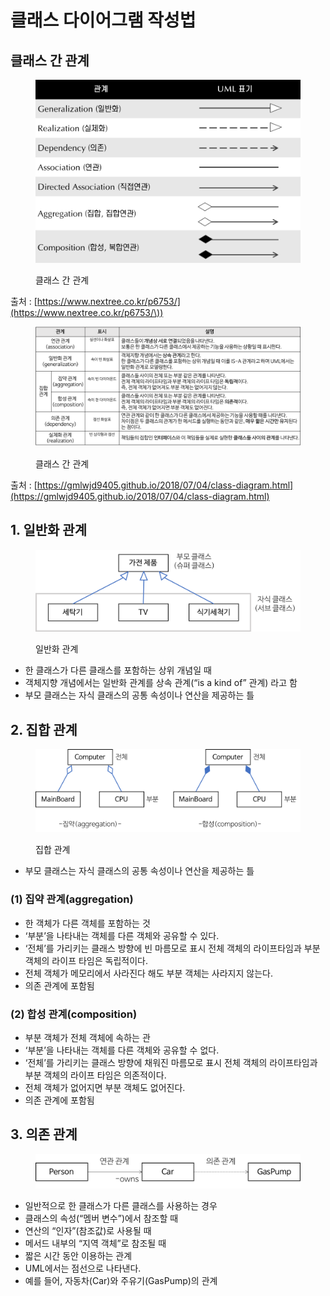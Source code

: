 # 클래스 다이어그램 작성법

## 클래스 간 관계

<figure><img src="../../.gitbook/assets/image (5) (1) (1) (1).png" alt=""><figcaption><p>클래스 간 관계</p></figcaption></figure>

출처 : [https://www.nextree.co.kr/p6753/](https://www.nextree.co.kr/p6753/\))

<figure><img src="../../.gitbook/assets/image (10) (1).png" alt=""><figcaption><p>클래스 간 관계</p></figcaption></figure>

출처 : [https://gmlwjd9405.github.io/2018/07/04/class-diagram.html](https://gmlwjd9405.github.io/2018/07/04/class-diagram.html)

## 1. 일반화 관계

<figure><img src="../../.gitbook/assets/image (6) (1) (1).png" alt=""><figcaption><p>일반화 관계</p></figcaption></figure>

* 한 클래스가 다른 클래스를 포함하는 상위 개념일 때
* 객체지향 개념에서는 일반화 관계를 상속 관계(“is a kind of” 관계) 라고 함
* 부모 클래스는 자식 클래스의 공통 속성이나 연산을 제공하는 틀

## 2. 집합 관계

<figure><img src="../../.gitbook/assets/image (1) (2) (1) (1).png" alt=""><figcaption><p>집합 관계</p></figcaption></figure>

* 부모 클래스는 자식 클래스의 공통 속성이나 연산을 제공하는 틀&#x20;

### (1) 집약 관계(aggregation)&#x20;

* 한 객체가 다른 객체를 포함하는 것
* ‘부분’을 나타내는 객체를 다른 객체와 공유할 수 있다.
* ‘전체’를 가리키는 클래스 방향에 빈 마름모로 표시 전체 객체의 라이프타임과 부분 객체의 라이프 타임은 독립적이다.
* 전체 객체가 메모리에서 사라진다 해도 부분 객체는 사라지지 않는다.&#x20;
* 의존 관계에 포함됨

### (2) 합성 관계(composition)

* 부분 객체가 전체 객체에 속하는 관
* ‘부분’을 나타내는 객체를 다른 객체와 공유할 수 없다.
* ‘전체’를 가리키는 클래스 방향에 채워진 마름모로 표시 전체 객체의 라이프타임과 부분 객체의 라이프 타임은 의존적이다.
* 전체 객체가 없어지면 부분 객체도 없어진다.&#x20;
* 의존 관계에 포함됨

## 3. 의존 관계

<figure><img src="../../.gitbook/assets/image (4) (1) (1).png" alt=""><figcaption></figcaption></figure>

* 일반적으로 한 클래스가 다른 클래스를 사용하는 경우
* 클래스의 속성(“멤버 변수”)에서 참조할 때
* 연산의 “인자”(참조값)로 사용될 때
* 메서드 내부의 “지역 객체”로 참조될 때
* 짧은 시간 동안 이용하는 관계
* UML에서는 점선으로 나타낸다.
* 예를 들어, 자동차(Car)와 주유기(GasPump)의 관계&#x20;
